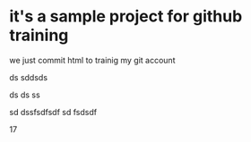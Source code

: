 # it's a sample project for github training

we just commit html to trainig my git account


ds sddsds 

ds ds ss

sd dssfsdfsdf sd fsdsdf

17